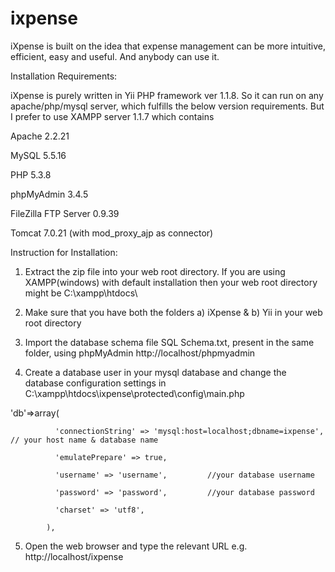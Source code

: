 ixpense
=======

iXpense is built on the idea that expense management can be more intuitive, efficient, easy and useful. And anybody can use it.


Installation Requirements:

iXpense is purely written in Yii PHP framework ver 1.1.8. So it can run on any apache/php/mysql server, which fulfills the below version requirements. But I prefer to use XAMPP server 1.1.7 which contains 

Apache 2.2.21

MySQL 5.5.16

PHP 5.3.8

phpMyAdmin 3.4.5

FileZilla FTP Server 0.9.39

Tomcat 7.0.21 (with mod_proxy_ajp as connector)


Instruction for Installation: 

1. Extract the zip file into your web root directory. If you are using XAMPP(windows) with default installation then your web root directory might be C:\xampp\htdocs\ 

2. Make sure that you have both the folders a) iXpense & b) Yii in your web root directory

3. Import the database schema file SQL Schema.txt, present in the same folder, using phpMyAdmin http://localhost/phpmyadmin 

4. Create a database user in your mysql database and change the database configuration settings in C:\xampp\htdocs\ixpense\protected\config\main.php

'db'=>array(

              'connectionString' => 'mysql:host=localhost;dbname=ixpense',  // your host name & database name

              'emulatePrepare' => true,

              'username' => 'username',         //your database username

              'password' => 'password',         //your database password

              'charset' => 'utf8',

            ), 

5. Open the web browser and type the relevant URL e.g. http://localhost/ixpense
